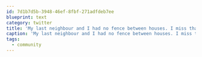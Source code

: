 ```yaml
---
id: 7d1b7d5b-3948-46ef-8fbf-271adfdeb7ee
blueprint: text
category: twitter
title: 'My last neighbour and I had no fence between houses. I miss that.Taking down the current fence with new neighbours this month. #community'
caption: 'My last neighbour and I had no fence between houses. I miss that.Taking down the current fence with new neighbours this month. <span class="hashtag hashtag_local">#<a href="http://tweettemp.darylchymko.ca/?tag=community">community</a>'
tags:
  - community
---
```

